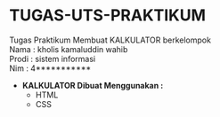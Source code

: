 # TUGAS-UTS-PRAKTIKUM

Tugas Praktikum Membuat KALKULATOR berkelompok
<br>
Nama : kholis kamaluddin wahib
<br>
Prodi : sistem informasi
<br>
Nim : 4***********

- **KALKULATOR Dibuat Menggunakan :**
  - HTML
  - CSS
